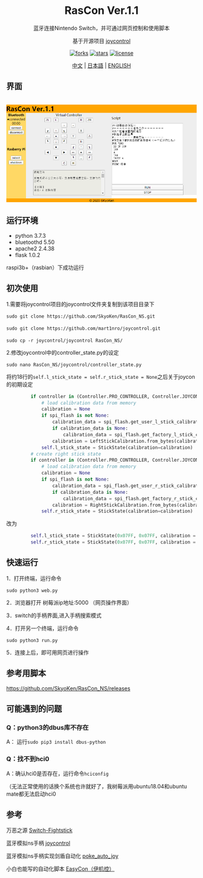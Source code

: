 <div align="center">
  <h1>RasCon Ver.1.1</h1>
  <p>蓝牙连接Nintendo Switch，并可通过网页控制和使用脚本</p>
  <p>基于开源项目  <a href="https://github.com/mart1nro/joycontrol">joycontrol</a></p>
  <p>
  <a href="https://github.com/SkyoKen/RasCon_NS"><img src="https://img.shields.io/github/forks/SkyoKen/RasCon_NS.svg" alt="forks"></a>
  <a href="https://github.com/SkyoKen/RasCon_NS"><img src="https://img.shields.io/github/stars/SkyoKen/RasCon_NS.svg" alt="stars"></a>
  <a href="https://github.com/SkyoKen/RasCon_NS"><img src="https://img.shields.io/github/license/SkyoKen/RasCon_NS.svg" alt="license"></a>
  </p>
  <p>
  <a href="README.md">中文</a> | 
  <a href="README_JP.md">日本語</a> | 
  <a href="README_EN.md">ENGLISH</a>
</p>
</div>

## 界面
<br/>
<img src="image.png">
<br/>

## 运行环境 
* python 3.7.3
* bluetoothd 5.50
* apache2 2.4.38  
* flask 1.0.2 

raspi3b+（rasbian）下成功运行

## 初次使用
1.需要将joycontrol项目的joycontrol文件夹复制到该项目目录下
```
sudo git clone https://github.com/SkyoKen/RasCon_NS.git

sudo git clone https://github.com/mart1nro/joycontrol.git

sudo cp -r joycontrol/joycontrol RasCon_NS/
```
2.修改joycontrol中的controller_state.py的设定
```
sudo nano RasCon_NS/joycontrol/controller_state.py
```
将约18行的`self.l_stick_state = self.r_stick_state = None`之后关于joycon的初期设定

```python
         if controller in (Controller.PRO_CONTROLLER, Controller.JOYCON_L):
             # load calibration data from memory
             calibration = None
             if spi_flash is not None:
                 calibration_data = spi_flash.get_user_l_stick_calibration()
                 if calibration_data is None:
                     calibration_data = spi_flash.get_factory_l_stick_calibration()
                 calibration = LeftStickCalibration.from_bytes(calibration_data)
             self.l_stick_state = StickState(calibration=calibration)
         # create right stick state
         if controller in (Controller.PRO_CONTROLLER, Controller.JOYCON_R):
             # load calibration data from memory
             calibration = None
             if spi_flash is not None:
                 calibration_data = spi_flash.get_user_r_stick_calibration()
                 if calibration_data is None:
                     calibration_data = spi_flash.get_factory_r_stick_calibration()
                 calibration = RightStickCalibration.from_bytes(calibration_data)
             self.r_stick_state = StickState(calibration=calibration)
```
改为

```python
         self.l_stick_state = StickState(0x07FF, 0x07FF, calibration = _StickCalibration(0x07FF, 0x07FF, 0x07FF, 0x07FF, 0x07FF, 0x07FF))
         self.r_stick_state = StickState(0x07FF, 0x07FF, calibration = _StickCalibration(0x07FF, 0x07FF, 0x07FF, 0x07FF, 0x07FF, 0x07FF))
```
## 快速运行
1．打开终端，运行命令
```
sudo python3 web.py
```
2．浏览器打开 树莓派ip地址:5000 （网页操作界面）

3．switch的手柄界面,进入手柄搜索模式

4．打开另一个终端，运行命令
```
sudo python3 run.py
```
5．连接上后，即可用网页进行操作

## 参考用脚本
https://github.com/SkyoKen/RasCon_NS/releases

## 可能遇到的问题

### Q：python3的dbus库不存在

A： 运行`sudo pip3 install dbus-python`

### Q：找不到hci0
A：确认hci0是否存在，运行命令`hciconfig`

（无法正常使用的话换个系统也许就好了，我树莓派用ubuntu18.04和ubuntu mate都无法启动hci0

## 参考
万恶之源 [Switch-Fightstick](https://github.com/progmem/Switch-Fightstick)

蓝牙模拟ns手柄 [joycontrol](https://github.com/mart1nro/joycontrol)

蓝牙模拟ns手柄实现剑盾自动化 [poke_auto_joy](https://github.com/xxwsL/poke_auto_joy)

小白也能写的自动化脚本 [EasyCon（伊机控）](https://github.com/nukieberry/PokemonTycoon)



